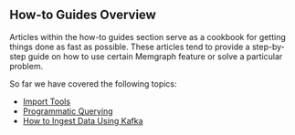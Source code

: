 ## How-to Guides Overview

Articles within the how-to guides section serve as a cookbook for getting
things done as fast as possible. These articles tend to provide a step-by-step
guide on how to use certain Memgraph feature or solve a particular problem.

So far we have covered the following topics:

  * [Import Tools](import_tools.md)
  * [Programmatic Querying](programmatic_querying.md)
  * [How to Ingest Data Using Kafka](how_to_ingest_data_using_kafka.md)
